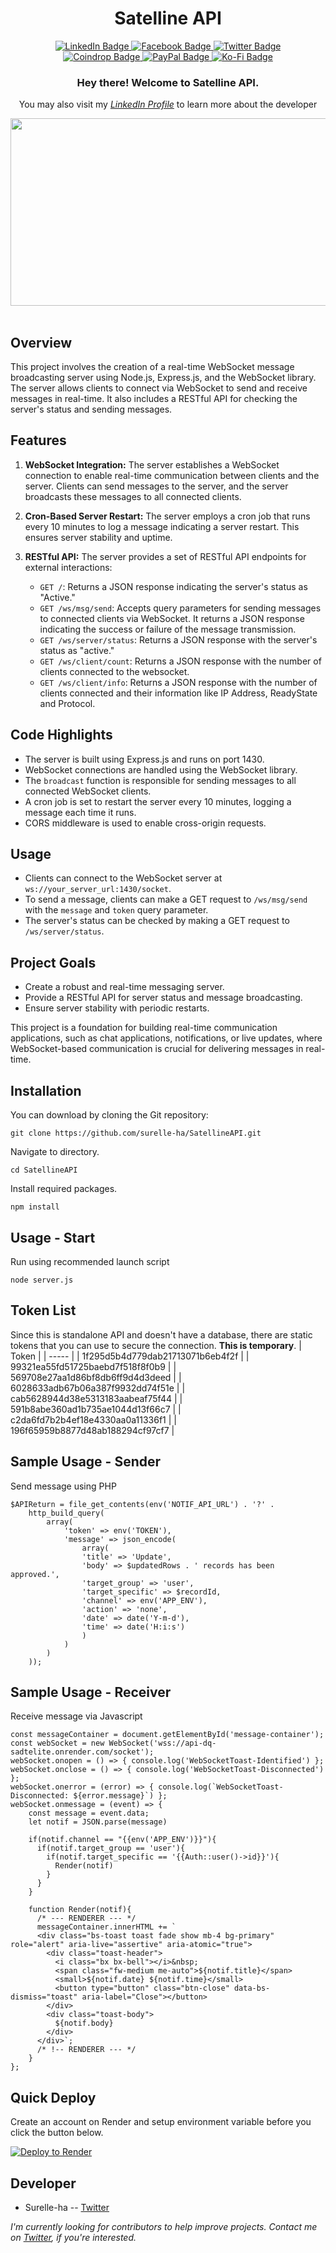 

<div align="center">
	<h1>Satelline API</h1>
</div>
<div id="badges" align="center">
    <a href="https://www.linkedin.com/in/harold-eustaquio-b13190237/">
    <img src="https://img.shields.io/badge/LinkedIn-blue?style=for-the-badge&logo=linkedin&logoColor=white" alt="LinkedIn Badge"/>
    </a>
    <a href="#">
     <img src="https://img.shields.io/badge/Facebook-blue?style=for-the-badge&logo=facebook&logoColor=white" alt="Facebook Badge"/>
    </a>
    <a href="https://twitter.com/escolidista1">
     <img src="https://img.shields.io/badge/Twitter-blue?style=for-the-badge&logo=twitter&logoColor=white" alt="Twitter Badge"/>
    </a>
    <br>
    <a href="https://coindrop.to/surelle">
     <img src="https://img.shields.io/badge/Coindrop-orange?style=for-the-badge&logo=coins&logoColor=white" alt="Coindrop Badge"/>
    </a>
    <a href="https://paypal.me/surelleha">
     <img src="https://img.shields.io/badge/PayPal-orange?style=for-the-badge&logo=paypal&logoColor=white" alt="PayPal Badge"/>
    </a>
    <a href="https://ko-fi.com/surelle">
     <img src="https://img.shields.io/badge/KoFi-orange?style=for-the-badge&logo=ko-fi&logoColor=white" alt="Ko-Fi Badge"/>
    </a>
  </div>
  <div align="center">
	  <img src="https://komarev.com/ghpvc/?username=surelle-ha&style=flat-square&color=blue" alt=""/>
	  <h3>Hey there! Welcome to Satelline API.</h3>
	  <p>You may also visit my <i><a href="https://www.linkedin.com/in/surellejs/">LinkedIn Profile</a></i> to learn more about the developer</p>
  <img src="https://visme.co/blog/wp-content/uploads/2020/02/header-1200.gif" width="600" height="300"/><br><br>
</div>

## Overview
This project involves the creation of a real-time WebSocket message broadcasting server using Node.js, Express.js, and the WebSocket library. The server allows clients to connect via WebSocket to send and receive messages in real-time. It also includes a RESTful API for checking the server's status and sending messages.

## Features
1. **WebSocket Integration:** The server establishes a WebSocket connection to enable real-time communication between clients and the server. Clients can send messages to the server, and the server broadcasts these messages to all connected clients.

2. **Cron-Based Server Restart:** The server employs a cron job that runs every 10 minutes to log a message indicating a server restart. This ensures server stability and uptime.

3. **RESTful API:** The server provides a set of RESTful API endpoints for external interactions:
   - `GET /`: Returns a JSON response indicating the server's status as "Active."
   - `GET /ws/msg/send`: Accepts query parameters for sending messages to connected clients via WebSocket. It returns a JSON response indicating the success or failure of the message transmission.
   - `GET /ws/server/status`: Returns a JSON response with the server's status as "active."
   - `GET /ws/client/count`: Returns a JSON response with the number of clients connected to the websocket.
   - `GET /ws/client/info`: Returns a JSON response with the number of clients connected and their information like IP Address, ReadyState and Protocol.

## Code Highlights
- The server is built using Express.js and runs on port 1430.
- WebSocket connections are handled using the WebSocket library.
- The `broadcast` function is responsible for sending messages to all connected WebSocket clients.
- A cron job is set to restart the server every 10 minutes, logging a message each time it runs.
- CORS middleware is used to enable cross-origin requests.

## Usage
- Clients can connect to the WebSocket server at `ws://your_server_url:1430/socket`.
- To send a message, clients can make a GET request to `/ws/msg/send` with the `message` and `token` query parameter.
- The server's status can be checked by making a GET request to `/ws/server/status`.

## Project Goals
- Create a robust and real-time messaging server.
- Provide a RESTful API for server status and message broadcasting.
- Ensure server stability with periodic restarts.

This project is a foundation for building real-time communication applications, such as chat applications, notifications, or live updates, where WebSocket-based communication is crucial for delivering messages in real-time.

## Installation
You can download by cloning the Git repository:

    git clone https://github.com/surelle-ha/SatellineAPI.git
   
Navigate to directory.

    cd SatellineAPI
 
Install required packages.

    npm install

 ## Usage - Start
Run using recommended launch script

    node server.js

 ## Token List
 Since this is standalone API and doesn't have a database, there are static tokens that you can use to secure the connection. **This is temporary**.
 | Token |
 | ----- |
 | 1f295d5b4d779dab21713071b6eb4f2f |
 | 99321ea55fd51725baebd7f518f8f0b9 | 
 | 569708e27aa1d86bf8db6ff9d4d3deed |
 | 6028633adb67b06a387f9932dd74f51e |
 | cab5628944d38e5313183aabeaf75f44 |
 | 591b8abe360ad1b735ae1044d13f66c7 |
 | c2da6fd7b2b4ef18e4330aa0a11336f1 |
 | 196f65959b8877d48ab188294cf97cf7 |
 
 ## Sample Usage - Sender
 Send message using PHP

    $APIReturn = file_get_contents(env('NOTIF_API_URL') . '?' . 
	    http_build_query(
	        array(
	            'token' => env('TOKEN'),
	            'message' => json_encode(
	                array(
	                'title' => 'Update',
	                'body' => $updatedRows . ' records has been approved.',
	                'target_group' => 'user',
	                'target_specific' => $recordId,
	                'channel' => env('APP_ENV'),
	                'action' => 'none',
	                'date' => date('Y-m-d'),
	                'time' => date('H:i:s')
	                )
	            )
	        )
	    ));
    
 ## Sample Usage - Receiver
 Receive message via Javascript
 
	const messageContainer = document.getElementById('message-container');
	const webSocket = new WebSocket('wss://api-dq-sadtelite.onrender.com/socket'); 
	webSocket.onopen = () => { console.log('WebSocketToast-Identified') }; 
	webSocket.onclose = () => { console.log('WebSocketToast-Disconnected') }; 
	webSocket.onerror = (error) => { console.log(`WebSocketToast-Disconnected: ${error.message}`) };
	webSocket.onmessage = (event) => {
	    const message = event.data; 
	    let notif = JSON.parse(message) 

	    if(notif.channel == "{{env('APP_ENV')}}"){
	      if(notif.target_group == 'user'){
	        if(notif.target_specific == '{{Auth::user()->id}}'){
	          Render(notif)
	        }
	      }
	    }

	    function Render(notif){
	      /* --- RENDERER --- */
	      messageContainer.innerHTML += `
	      <div class="bs-toast toast fade show mb-4 bg-primary" role="alert" aria-live="assertive" aria-atomic="true">
	        <div class="toast-header">
	          <i class="bx bx-bell"></i>&nbsp;
	          <span class="fw-medium me-auto">${notif.title}</span>
	          <small>${notif.date} ${notif.time}</small>
	          <button type="button" class="btn-close" data-bs-dismiss="toast" aria-label="Close"></button>
	        </div>
	        <div class="toast-body">
	          ${notif.body}
	        </div>
	      </div>`;
	      /* !-- RENDERER --- */
	    }
	};
	    
 ## Quick Deploy
 Create an account on Render and setup environment variable before you click the button below. 
 
 [![Deploy to Render](https://render.com/images/deploy-to-render-button.svg)](https://render.com/deploy?repo=https://github.com/surelle-ha/SatellineAPI.git)

## Developer

 - Surelle-ha -- [Twitter](https://twitter.com/escolidista1)
 
 _I'm currently looking for contributors to help improve projects. Contact me on [Twitter](https://twitter.com/escolidista1), if you're interested._
